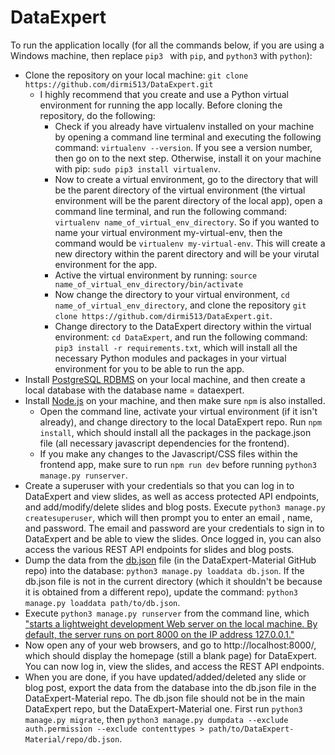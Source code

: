 # DataExpert 

To run the application locally (for all the commands below, if you are using a Windows machine, then replace `pip3
` with `pip`, and `python3` with
                                 `python`):
* Clone the repository on your local machine: `git clone https://github.com/dirmi513/DataExpert.git` 
    * I highly recommend that you create and use a Python virtual environment for running the app locally. Before
     cloning the repository, do the following:
        * Check if you already have virtualenv installed on your machine by opening a command line terminal and
        executing the following command: `virtualenv --version`.  If you see a version number, then go on to the next
         step. Otherwise, install it on your machine with pip: `sudo pip3 install virtualenv`.
        * Now to create a virtual environment, go to the directory that will be the parent directory of the virtual
        environment (the virtual environment will be the parent directory of the local app), open a command line
        terminal, and run the following command: `virtualenv name_of_virtual_env_directory`. So if you wanted to name
         your virtual environment my-virtual-env, then the command would be `virtualenv my-virtual-env`. This will
         create a new directory within the parent directory and will be your virutal environment for the app.
        * Active the virtual environment by running: `source name_of_virtual_env_directory/bin/activate`
        * Now change the directory to your virtual environment, `cd name_of_virtual_env_directory`, and clone the
         repository `git clone https://github.com/dirmi513/DataExpert.git`.
        * Change directory to the DataExpert directory within the virtual environment: `cd DataExpert`, and run the
         following command: `pip3 install -r requirements.txt`, which will install all the necessary Python modules
          and packages in your virtual environment for you to be able to run the app. 
* Install [PostgreSQL RDBMS](https://www.postgresql.org/download/) on your local machine, and then create a local
 database with the database name = dataexpert.
* Install [Node.js](https://nodejs.org/en/download/) on your machine, and then make sure `npm` is also installed.
  * Open the command line, activate your virtual environment (if it isn't already), and change directory to the local
   DataExpert repo. Run `npm install`, which should install all the packages in the package.json file (all necessary
    javascript dependencies for the frontend).
  * If you make any changes to the Javascript/CSS files within the frontend app, make sure to run `npm run dev` before running `python3 manage.py runserver`.
* Create a superuser with your credentials so that you can log in to DataExpert and view slides, as well as access
 protected API endpoints, and add/modify/delete
 slides and blog posts. Execute `python3 manage.py createsuperuser`, which will then prompt you to enter an email
 , name, and password.  The email and password are your credentials to sign in to DataExpert and be able to view the
  slides.  Once logged in, you can also access the various REST API endpoints for slides and blog posts.
* Dump the data from the [db.json](https://github.com/dirmi513/DataExpert-Material/blob/master/db.json) file (in the
 DataExpert-Material GitHub repo) into the database: `python3 manage.py loaddata db.json`.  If the db.json file is
  not in the current directory (which it shouldn't be because it is obtained from a different repo), update the
   command: `python3 manage.py loaddata path/to/db.json`.
* Execute `python3 manage.py runserver` from the command line, which ["starts a lightweight development Web
 server
 on the local machine. By default, the server runs on port 8000 on the IP address 127.0.0.1."](https://docs.djangoproject.com/en/3.0/ref/django-admin/#runserver)
* Now open any of your web browsers, and go to http://localhost:8000/, which should display the homepage (still a
 blank page) for DataExpert.  You can now log in, view the slides, and access the REST API endpoints. 
* When you are done, if you have updated/added/deleted any slide or blog post, export the data from the database into
 the db.json file in the DataExpert-Material repo.  The db.json file should not be in the main DataExpert repo, but
  the DataExpert-Material one.  First run `python3 manage.py migrate`, then `python3 manage.py dumpdata --exclude
   auth.permission --exclude contenttypes > path/to/DataExpert-Material/repo/db.json`.
